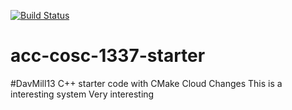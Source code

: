 [![Build Status](https://travis-ci.org/acc-cosc-1337-spring-2020/acc-cosc-1337-spring-2020-DavMill13.svg?branch=master)](https://travis-ci.org/acc-cosc-1337-spring-2020/acc-cosc-1337-spring-2020-DavMill13)

# acc-cosc-1337-starter
#DavMill13
C++ starter code with CMake 
Cloud Changes
This is a interesting system
Very interesting

